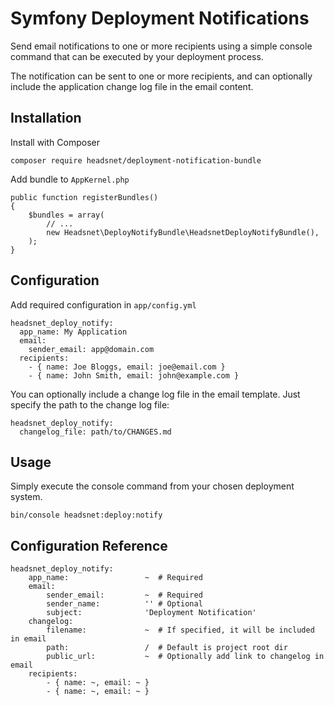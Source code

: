 # Symfony Deployment Notifications

Send email notifications to one or more recipients using a simple console command 
that can be executed by your deployment process.

The notification can be sent to one or more recipients, and can optionally include 
the application change log file in the email content.

## Installation

Install with Composer

`composer require headsnet/deployment-notification-bundle`

Add bundle to `AppKernel.php`

```
public function registerBundles()
{
    $bundles = array(
        // ...
        new Headsnet\DeployNotifyBundle\HeadsnetDeployNotifyBundle(),
    );
}
```

## Configuration

Add required configuration in `app/config.yml`

```
headsnet_deploy_notify:
  app_name: My Application
  email:
    sender_email: app@domain.com
  recipients:
    - { name: Joe Bloggs, email: joe@email.com }
    - { name: John Smith, email: john@example.com }
```

You can optionally include a change log file in the email template. 
Just specify the path to the change log file:

```
headsnet_deploy_notify:
  changelog_file: path/to/CHANGES.md
```

## Usage

Simply execute the console command from your chosen deployment system.

`bin/console headsnet:deploy:notify`

## Configuration Reference

```
headsnet_deploy_notify:
	app_name:                 ~  # Required
	email:
	    sender_email:         ~  # Required
	    sender_name:          '' # Optional
	    subject:              'Deployment Notification'
	changelog:
	    filename:             ~  # If specified, it will be included in email
	    path:                 /  # Default is project root dir
	    public_url:           ~  # Optionally add link to changelog in email
	recipients:
	    - { name: ~, email: ~ }
	    - { name: ~, email: ~ }

```

